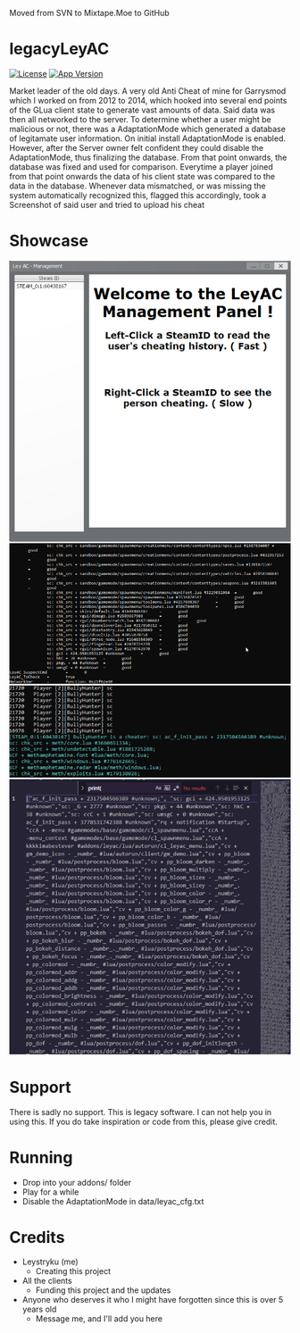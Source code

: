 Moved from SVN to Mixtape.Moe to GitHub

# legacyLeyAC
[![License](https://img.shields.io/badge/license-MIT-green)](https://opensource.org/licenses/MIT)
[![App Version](https://img.shields.io/badge/version-v5.1-brightgreen)](https://github.com/Leystryku/legacyLeyAC)

Market leader of the old days. A very old Anti Cheat of mine for Garrysmod which I worked on from 2012 to 2014, which hooked into several end points of the GLua client state to generate vast amounts of data. Said data was then all networked to the server. To determine whether a user might be malicious or not, there was a AdaptationMode which generated a database of legitamate user information. On initial install AdaptationMode is enabled. However, after the Server owner felt confident they could disable the AdaptationMode, thus finalizing the database. From that point onwards, the database was fixed and used for comparison. Everytime a player joined from that point onwards the data of his client state was compared to the data in the database. Whenever data mismatched, or was missing the system automatically recognized this, flagged this accordingly, took a Screenshot of said user and tried to upload his cheat

# Showcase
![1 Img](https://raw.githubusercontent.com/Leystryku/legacyLeyAC/master/assets/1.png)
![2 Img](https://raw.githubusercontent.com/Leystryku/legacyLeyAC/master/assets/2.png)
![3 Img](https://raw.githubusercontent.com/Leystryku/legacyLeyAC/master/assets/3.png)
![4 Img](https://raw.githubusercontent.com/Leystryku/legacyLeyAC/master/assets/4.png)

# Support
There is sadly no support. This is legacy software. I can not help you in using this. If you do take inspiration or code from this, please give credit.

# Running
- Drop into your addons/ folder
- Play for a while
- Disable the AdaptationMode in data/leyac_cfg.txt

# Credits
- Leystryku (me)
  * Creating this project
- All the clients
  * Funding this project and the updates
- Anyone  who deserves it who I might have forgotten since this is over 5 years old
  * Message me, and I'll add you here
